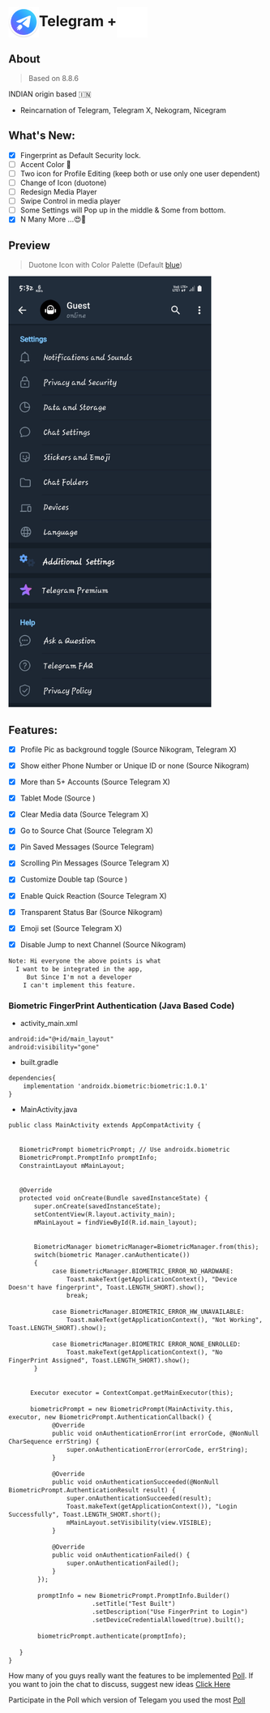 # <img align="left" src="ic_launcher.png" height="60" width="60" /> <p align=left>Telegram +<img align="center" src="icon_foreground.png" height="60" width="60" ></p>

## About 
>Based on 8.8.6

INDIAN origin based 🇮🇳
- Reincarnation of Telegram, Telegram X, Nekogram, Nicegram 

## What's New:

- [x] Fingerprint as Default Security lock.
- [ ] Accent Color 🎨
- [ ] Two icon for Profile Editing (keep both or use only one user dependent)
- [ ] Change of Icon (duotone)
- [ ] Redesign Media Player 
- [ ] Swipe Control in media player 
- [ ] Some Settings will Pop up in the middle & Some from bottom.
- [x] N Many More ...😍🥳

## Preview
>Duotone Icon with Color Palette (Default [blue]())
<img src="Screenshot 1.png" height="850" width="400" />

## Features:

- [x] Profile Pic as background toggle (Source Nikogram, Telegram X)
- [x] Show either Phone Number or Unique ID or none (Source Nikogram)
- [x] More than 5+ Accounts (Source Telegram X)
- [x] Tablet Mode (Source )
- [x] Clear Media data (Source Telegram X)
- [x] Go to Source Chat (Source Telegram X)
- [x] Pin Saved Messages (Source Telegram)
- [x] Scrolling Pin Messages (Source Telegram X)
- [x] Customize Double tap (Source )
- [x] Enable Quick Reaction (Source Telegram X)
- [x] Transparent Status Bar (Source Nikogram)
- [x] Emoji set (Source Telegram X)
- [x] Disable Jump to next Channel (Source Nikogram)


```
Note: Hi everyone the above points is what 
  I want to be integrated in the app,
     But Since I'm not a developer 
    I can't implement this feature.
```

### Biometric FingerPrint Authentication (Java Based Code)

- activity_main.xml
```
android:id="@+id/main_layout"
android:visibility="gone"
```

- built.gradle
```
dependencies{
    implementation 'androidx.biometric:biometric:1.0.1'
}
```

- MainActivity.java
```
public class MainActivity extends AppCompatActivity {
    

   BiometricPrompt biometricPrompt; // Use androidx.biometric
   BiometricPrompt.PromptInfo promptInfo;
   ConstraintLayout mMainLayout;


   @Override
   protected void onCreate(Bundle savedInstanceState) {
       super.onCreate(savedInstanceState);
       setContentView(R.layout.activity_main);
       mMainLayout = findViewById(R.id.main_layout);


       BiometricManager biometricManager=BiometricManager.from(this);
       switch(biometric Manager.canAuthenticate())
       {
            case BiometricManager.BIOMETRIC_ERROR_NO_HARDWARE:
                Toast.makeText(getApplicationContext(), "Device Doesn't have fingerprint", Toast.LENGTH_SHORT).show();
                break;

            case BiometricManager.BIOMETRIC_ERROR_HW_UNAVAILABLE:
                Toast.makeText(getApplicationContext(), "Not Working", Toast.LENGTH_SHORT).show();

            case BiometricManager.BIOMETRIC ERROR_NONE_ENROLLED:
                Toast.makeText(getApplicationContext(), "No FingerPrint Assigned", Toast.LENGTH_SHORT).show();
       }

       
      Executor executor = ContextCompat.getMainExecutor(this);

      biometricPrompt = new BiometricPrompt(MainActivity.this, executor, new BiometricPrompt.AuthenticationCallback() {
            @Override
            public void onAuthenticationError(int errorCode, @NonNull CharSequence errString) {
                super.onAuthenticationError(errorCode, errString);
            }

            @Override
            public void onAuthenticationSucceeded(@NonNull BiometricPrompt.AuthenticationResult result) {
                super.onAuthenticationSucceeded(result);
                Toast.makeText(getApplicationContext()), "Login Successfully", Toast.LENGTH_SHORT.short();
                mMainLayout.setVisibility(view.VISIBLE);
            }

            @Override
            public void onAuthenticationFailed() {
                super.onAuthenticationFailed();
            }
        });

        promptInfo = new BiometricPrompt.PromptInfo.Builder()
                       .setTitle("Test Built")
                       .setDescription("Use FingerPrint to Login")
                       .setDeviceCredentialAllowed(true).built();

        biometricPrompt.authenticate(promptInfo);

   }  
}
```

How many of you guys really want the features to be implemented [Poll](). If you want to join the chat to discuss, suggest new ideas [Click Here]() 

Participate in the Poll which version of Telegam you used the most [Poll]()
